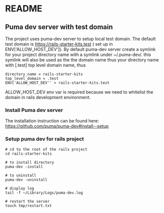 # README

## Puma dev server with test domain
The project uses puma-dev server to setup local test domain. The default test domain is https://rails-starter-kits.test ( set up in ENV['ALLOW_HOST_DEV']). By default puma-dev server create a symlink for your project directory name with a symlink under ~/.puma-dev/. this symlink will also be used as the the domain name thus your directory name with [.test] top level domain name, thus

```
directory_name = rails-starter-kits
top_level_domain = .test
ENV['ALLOW_HOST_DEV'' > rails-starter-kits.test
```
ALLOW_HOST_DEV env var is required because we need to whitelist the domain in rails development environment.

### Install Puma dev server
The installation instruction can be found here: https://github.com/puma/puma-dev#install--setup

### Setup puma dev for rails project
```
# cd to the root of the rails project
cd rails-starter-kits

# to install directory
puma-dev -install

# to uninstall
puma-dev -uninstall

# display log 
tail -f ~/Library/Logs/puma-dev.log

# restart the server
touch tmp/restart.txt
```